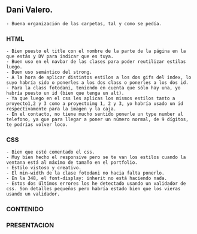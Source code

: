 ## Dani Valero.
    - Buena organización de las carpetas, tal y como se pedía.

### HTML
    - Bien puesto el title con el nombre de la parte de la página en la que estás y DV para indicar que es tuya.
    - Buen uso en el navbar de las clases para poder reutilizar estilas luego.
    - Buen uso semántico del strong.
    - A la hora de aplicar distintos estilos a los dos gifs del index, lo suyo habría sido o ponerles a los dos class o ponerles a los dos id.
    - Para la class fotodani, teniendo en cuenta que sólo hay una, yo habría puesto un id (bien que tenga un alt).
    - Ya que luego en el css les aplicas los mismos estilos tanto a proyecto1,2 y 3 como a proyectoimg 1, 2 y 3, yo habría usado un id respectivamente para la imagen y la caja.
    - En el contacto, no tiene mucho sentido ponerle un type number al telefono, ya que para llegar a poner un número normal, de 9 dígitos, te podrías volver loco.


### CSS
    - Bien que esté comentado el css.
    - Muy bien hecho el responsive pero se te van los estilos cuando la ventana está al máximo de tamaño en el portfolio.
    - Estilo vistoso y creativo.
    - El min-width de la clase fotodani no hacia falta ponerlo.
    - En la 348, el font-display: inherit no está haciendo nada.
    - Estos dos últimos errores los he detectado usando un validador de css. Son detalles pequeños pero habría estado bien que los vieras usando un validador.

### CONTENIDO

### PRESENTACION